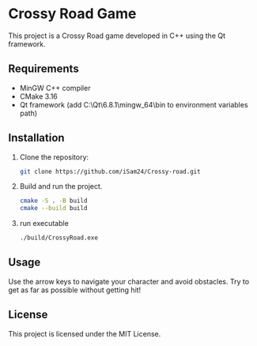 # Crossy Road Game

This project is a Crossy Road game developed in C++ using the Qt framework.

## Requirements

- MinGW C++ compiler
- CMake 3.16
- Qt framework (add C:\Qt\6.8.1\mingw_64\bin to environment variables path)

## Installation

1. Clone the repository:
    ```sh
    git clone https://github.com/iSam24/Crossy-road.git
    ```
2. Build and run the project.
    ```sh
    cmake -S . -B build
    cmake --build build
    ```
3. run executable
    ```sh
    ./build/CrossyRoad.exe
    ```

## Usage

Use the arrow keys to navigate your character and avoid obstacles. Try to get as far as possible without getting hit!

## License

This project is licensed under the MIT License.
